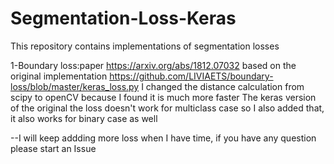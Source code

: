 # Segmentation-Loss-Keras
This repository contains implementations of segmentation losses 

1-Boundary loss:paper https://arxiv.org/abs/1812.07032 
  based on the original implementation https://github.com/LIVIAETS/boundary-loss/blob/master/keras_loss.py
  I changed the distance calculation from scipy to openCV because I found it is much more faster 
  The keras version of the original the loss doesn't work for multiclass case so I also added that, it also works for binary case as well

--I will keep addding more loss when I have time, if you have any question please start an Issue
